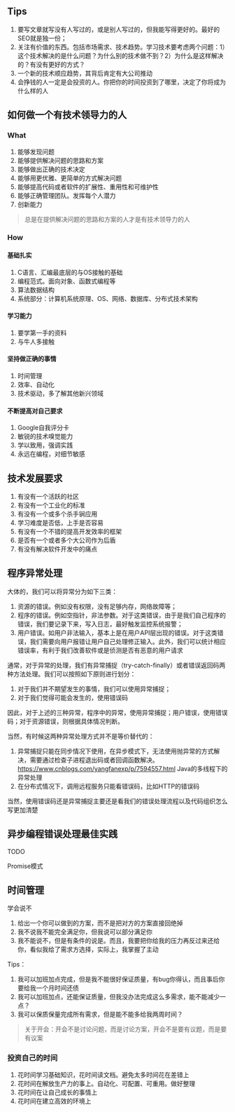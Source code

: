 ## Tips
1. 要写文章就写没有人写过的，或是别人写过的，但我能写得更好的。最好的SEO就是独一份；
2. 关注有价值的东西。包括市场需求、技术趋势。学习技术要考虑两个问题：1）这个技术解决的是什么问题？为什么别的技术做不到？2）为什么是这样解决的？有没有更好的方式？
3. 一个新的技术顺应趋势，其背后肯定有大公司推动
4. 会挣钱的人一定是会投资的人。你把你的时间投资到了哪里，决定了你将成为什么样的人

## 如何做一个有技术领导力的人

### What
1. 能够发现问题
2. 能够提供解决问题的思路和方案
3. 能够做出正确的技术决定
4. 能够用更优雅、更简单的方式解决问题
5. 能够提高代码或者软件的扩展性、重用性和可维护性
6. 能够正确管理团队。发挥每个人潜力
7. 创新能力

> 总是在提供解决问题的思路和方案的人才是有技术领导力的人

### How
#### 基础扎实
1. C语言、汇编最底层的与OS接触的基础
2. 编程范式。面向对象、函数式编程等
3. 算法数据结构
4. 系统部分：计算机系统原理、OS、网络、数据库、分布式技术架构
#### 学习能力
1. 要学第一手的资料
2. 与牛人多接触

#### 坚持做正确的事情
1. 时间管理
2. 效率、自动化
3. 技术驱动，多了解其他新兴领域

#### 不断提高对自己要求
1. Google自我评分卡
2. 敏锐的技术嗅觉能力
3. 学以致用，强调实践
4. 永远在编程，对细节敏感

## 技术发展要求

1. 有没有一个活跃的社区
2. 有没有一个工业化的标准
3. 有没有一个或多个杀手锏应用
4. 学习难度是否低，上手是否容易
5. 有没有一个不错的提高开发效率的框架
6. 是否有一个或者多个大公司作为后盾
7. 有没有解决软件开发中的痛点

## 程序异常处理

大体的，我们可以将异常分为如下三类：
1. 资源的错误。例如没有权限，没有足够内存，网络故障等；
2. 程序的错误。例如空指针，非法参数。对于这类错误，由于是我们自己程序的错误，我们要记录下来，写入日志，最好触发监控系统报警；
3. 用户错误。如用户非法输入，基本上是在用户API层出现的错误。对于这类错误，我们需要向用户报错让用户自己处理修正输入。此外，我们可以统计相应错误率，有利于我们改善软件或是侦测是否有恶意的用户请求

通常，对于异常的处理，我们有异常捕捉（try-catch-finally）或者错误返回码两种方法处理。我们可以按照如下原则进行划分：
1. 对于我们并不期望发生的事情，我们可以使用异常捕捉；
2. 对于我们觉得可能会发生的，使用错误码

因此，对于上述的三种异常，程序中的异常，使用异常捕捉；用户错误，使用错误码；对于资源错误，则根据具体情况判断。

当然，有时候这两种异常处理方式并不是等价替代的：
1. 异常捕捉只能在同步情况下使用，在异步模式下，无法使用抛异常的方式解决，需要通过检查子进程退出码或者回调函数解决。https://www.cnblogs.com/yangfanexp/p/7594557.html Java的多线程下的异常处理
2. 在分布式情况下，调用远程服务只能看错误码，比如HTTP的错误码

当然，使用错误码还是异常捕捉主要还是看我们的错误处理流程以及代码组织怎么写更加清楚

## 异步编程错误处理最佳实践

TODO 

Promise模式

## 时间管理

学会说不
1. 给出一个你可以做到的方案，而不是把对方的方案直接回绝掉
2. 我不说我不能完全满足你，但我说可以部分满足你
3. 我不能说不，但是有条件的说是。而且，我要把你给我的压力再反过来还给你，看似我给了需求方选择，实际上，我掌握了主动

Tips：
1. 我可以加班加点完成，但是我不能很好保证质量，有bug你得认，而且事后你要给我一个月时间还债
2. 我可以加班加点，还能保证质量，但我没办法完成这么多需求，能不能减少一点？
3. 我可以保质保量完成所有需求，但是能不能多给我两周时间？

> 关于开会：开会不是讨论问题，而是讨论方案，开会不是要有议题，而是要有议案

### 投资自己的时间

1. 花时间学习基础知识，花时间读文档。避免太多时间花在差错上
2. 花时间在解放生产力的事上。自动化、可配置、可重用。做好整理
3. 花时间在让自己成长的事情上
4. 花时间在建立高效的环境上
